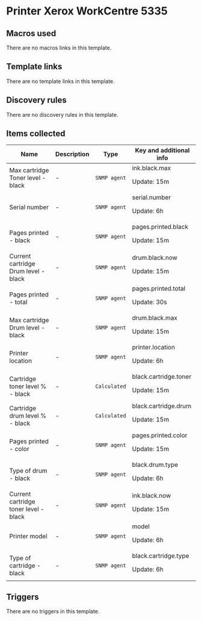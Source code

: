 # Printer Xerox WorkCentre 5335

## Macros used

There are no macros links in this template.

## Template links

There are no template links in this template.

## Discovery rules

There are no discovery rules in this template.

## Items collected

|Name|Description|Type|Key and additional info|
|----|-----------|----|----|
|Max cartridge Toner level - black|<p>-</p>|`SNMP agent`|ink.black.max<p>Update: 15m</p>|
|Serial number|<p>-</p>|`SNMP agent`|serial.number<p>Update: 6h</p>|
|Pages printed - black|<p>-</p>|`SNMP agent`|pages.printed.black<p>Update: 15m</p>|
|Current cartridge Drum level - black|<p>-</p>|`SNMP agent`|drum.black.now<p>Update: 15m</p>|
|Pages printed - total|<p>-</p>|`SNMP agent`|pages.printed.total<p>Update: 30s</p>|
|Max cartridge Drum level - black|<p>-</p>|`SNMP agent`|drum.black.max<p>Update: 15m</p>|
|Printer location|<p>-</p>|`SNMP agent`|printer.location<p>Update: 6h</p>|
|Cartridge toner level % - black|<p>-</p>|`Calculated`|black.cartridge.toner<p>Update: 15m</p>|
|Cartridge drum level % - black|<p>-</p>|`Calculated`|black.cartridge.drum<p>Update: 15m</p>|
|Pages printed - color|<p>-</p>|`SNMP agent`|pages.printed.color<p>Update: 15m</p>|
|Type of drum - black|<p>-</p>|`SNMP agent`|black.drum.type<p>Update: 6h</p>|
|Current cartridge toner level - black|<p>-</p>|`SNMP agent`|ink.black.now<p>Update: 15m</p>|
|Printer model|<p>-</p>|`SNMP agent`|model<p>Update: 6h</p>|
|Type of cartridge - black|<p>-</p>|`SNMP agent`|black.cartridge.type<p>Update: 6h</p>|
## Triggers

There are no triggers in this template.

